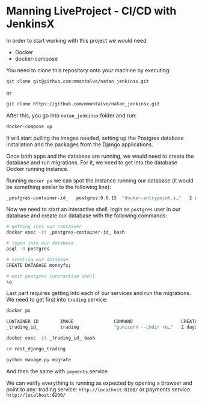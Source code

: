 # Manning LiveProject - CI/CD with JenkinsX

In order to start working with this project we would need:

* Docker
* docker-compose


You need to clone this repository onto your machine by executing:

```bash
git clone git@github.com:mmontalvo/natan_jenkinsx.git
```
or
```bash
git clone https://github.com/mmontalvo/natan_jenkinsx.git
```

After this, you go into `natan_jenkinsx` folder and run:

```bash
docker-compose up
```

It will start pulling the images needed, setting up the Postgres database installation and the packages from the Django applications.

Once both apps and the database are running, we would need to create the database and run migrations.
For it, we need to get into the database Docker running instance.

Running `docker ps` we can spot the instance running our database (it would be something similar to the following line):

```bash
_postgres-container-id_   postgres:9.6.15  "docker-entrypoint.s…"   2 days ago          Up 11 seconds       0.0.0.0:32777->5432/tcp   postgresql_1
```

Now we need to start an interactive shell, login as `postgres` user in our database and create our database with the following commands:

```bash
# getting into our container
docker exec -it _postgres-container-id_ bash

# login into our database
psql -U postgres

# creating our database
CREATE DATABASE moneyfx;

# exit postgres interactive shell
\q
```

Last part requires getting into each of our services and run the migrations.
We need to get first into `trading` service:
```bash
docker ps

CONTAINER ID        IMAGE               COMMAND                  CREATED             STATUS              PORTS                     NAMES
_trading_id_        trading             "gunicorn --chdir re…"   2 days ago          Up 10 seconds       0.0.0.0:8100->8100/tcp    trading_1

docker exec -it _trading_id_ bash

cd rest_django_trading

python manage.py migrate
```

And then the same with `payments` service

We can verify everything is running as expected by opening a browser and point to any:
trading service: `http://localhost:8100/`
or
payments service: `http://localhost:8200/`
